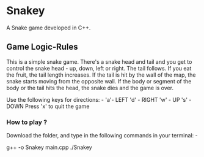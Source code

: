 # Snakey

A Snake game developed in C++. 

## Game Logic-Rules
This is a simple snake game. There's a snake head and tail and you get to control the snake head - up, down, left or right.
The tail follows. If you eat the fruit, the tail length increases. If the tail is hit by the wall of the map, the snake starts moving from the opposite wall. 
If the body or segment of the body or the tail hits the head, the snake dies and the game is over. 

Use the following keys for directions: -
'a'- LEFT
'd' - RIGHT
'w' - UP
's' - DOWN
Press 'x' to quit the game 

### How to play ?

Download the folder, and type in the following commands in your terminal: -

g++ -o Snakey main.cpp
./Snakey
